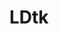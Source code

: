 ---
layout: module
title: LDtk
category: Tilemaps
link: https://github.com/korlibs/korge-ldtk/tree/main/korge-ldtk
icon: /i/ldtk.png
---